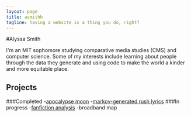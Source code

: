 ```yaml
---
layout: page
title: asmithh
tagline: having a website is a thing you do, right?
---
```



#Alyssa Smith

I'm an MIT sophomore studying comparative media studies (CMS) and computer science.  Some of my interests include learning about people through the data they generate and using code to make the world a kinder and more equitable place. 
    
## Projects
###Completed
-[apocalypse moon](http://alyssa-smith.github.io/moon-orbits-earth)
-[markov-generated rush lyrics](http://alyssa-smith.github.io/markov-rush)
###In progress
-[fanfiction analysis](http://alyssa-smith.github.io/fanfiction)
-broadband map




